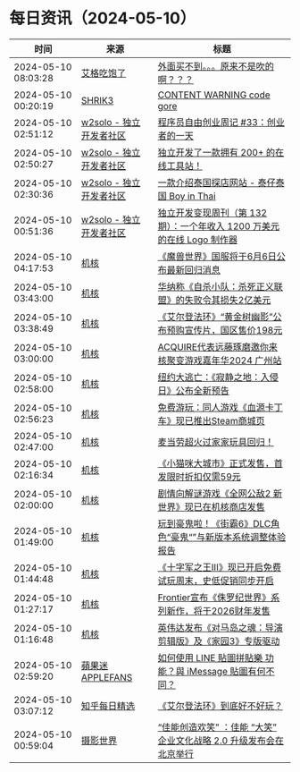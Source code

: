 ﻿# 每日资讯（2024-05-10）

|时间|来源|标题|
|---|---|---|
|2024-05-10 08:03:28|[艾格吃饱了](https://feedpress.me/wx-aigechibaole)|[外面买不到。。。原来不是吹的啊？？？](http://mp.weixin.qq.com/s?__biz=MjM5NTYxODQyMA%3D%3D&mid=2653452621&idx=1&sn=02812a1fa952c957fe856e6c099381af)|
|2024-05-10 00:20:19|[SHRIK3](https://shrik3.com/index.xml)|[ CONTENT WARNING code gore](https://shrik3.com/code_gore/)|
|2024-05-10 02:51:12|[w2solo - 独立开发者社区](https://w2solo.com/topics/feed)|[程序员自由创业周记 #33：创业者的一天](https://w2solo.com/topics/4609)|
|2024-05-10 02:50:27|[w2solo - 独立开发者社区](https://w2solo.com/topics/feed)|[独立开发了一款拥有 200+ 的在线工具站！](https://w2solo.com/topics/4608)|
|2024-05-10 02:30:36|[w2solo - 独立开发者社区](https://w2solo.com/topics/feed)|[一款介绍泰国探店网站 - 泰仔泰国 Boy in Thai ](https://w2solo.com/topics/4607)|
|2024-05-10 00:51:36|[w2solo - 独立开发者社区](https://w2solo.com/topics/feed)|[独立开发变现周刊（第 132 期）：一个年收入 1200 万美元的在线 Logo 制作器](https://w2solo.com/topics/4606)|
|2024-05-10 04:17:53|[机核](https://www.gcores.com/rss)|[《魔兽世界》国服将于6月6日公布最新回归消息](https://www.gcores.com/articles/181594)|
|2024-05-10 03:43:00|[机核](https://www.gcores.com/rss)|[华纳称《自杀小队：杀死正义联盟》的失败令其损失2亿美元](https://www.gcores.com/articles/181584)|
|2024-05-10 03:38:49|[机核](https://www.gcores.com/rss)|[《艾尔登法环》“黄金树幽影”公布预购宣传片，国区售价198元](https://www.gcores.com/articles/181588)|
|2024-05-10 03:00:00|[机核](https://www.gcores.com/rss)|[ACQUIRE代表远藤琢磨邀你来核聚变游戏嘉年华2024 广州站](https://www.gcores.com/articles/181531)|
|2024-05-10 02:58:00|[机核](https://www.gcores.com/rss)|[纽约大逃亡：《寂静之地：入侵日》公布全新预告](https://www.gcores.com/articles/181580)|
|2024-05-10 02:56:23|[机核](https://www.gcores.com/rss)|[免费游玩：同人游戏《血源卡丁车》现已推出Steam商城页](https://www.gcores.com/articles/181583)|
|2024-05-10 02:47:00|[机核](https://www.gcores.com/rss)|[麦当劳超火过家家玩具回归！](https://www.gcores.com/articles/181569)|
|2024-05-10 02:16:34|[机核](https://www.gcores.com/rss)|[《小猫咪大城市》正式发售，首发限时折扣仅需59元](https://www.gcores.com/articles/181581)|
|2024-05-10 02:00:00|[机核](https://www.gcores.com/rss)|[剧情向解谜游戏《全网公敌2 新世界》现已在机核商店发售](https://www.gcores.com/articles/181573)|
|2024-05-10 01:49:00|[机核](https://www.gcores.com/rss)|[玩到豪鬼啦！《街霸6》DLC角色“豪鬼“”与新版本系统调整体验报告](https://www.gcores.com/videos/181545)|
|2024-05-10 01:44:48|[机核](https://www.gcores.com/rss)|[《十字军之王III》现已开启免费试玩周末，史低促销同步开启](https://www.gcores.com/articles/181578)|
|2024-05-10 01:27:17|[机核](https://www.gcores.com/rss)|[Frontier宣布《侏罗纪世界》系列新作，将于2026财年发售](https://www.gcores.com/articles/181577)|
|2024-05-10 01:16:48|[机核](https://www.gcores.com/rss)|[英伟达发布《对马岛之魂：导演剪辑版》及《家园3》专版驱动](https://www.gcores.com/articles/181576)|
|2024-05-10 02:59:20|[蘋果迷 APPLEFANS](https://applefans.today/feed/)|[如何使用 LINE 貼圖拼貼樂 功能？與 iMessage 貼圖有何不同？](https://applefans.today/2024-05-line-new-features/)|
|2024-05-10 03:07:12|[知乎每日精选](https://www.zhihu.com/rss)|[《艾尔登法环》到底好不好玩？](http://www.zhihu.com/question/518718046/answer/3460213728?utm_campaign=rss&utm_medium=rss&utm_source=rss&utm_content=title)|
|2024-05-10 00:59:04|[摄影世界](https://feedx.net/rss/photoworld.xml)|[“佳能创造欢笑” ：佳能 “大笑” 企业文化战略 2.0 升级发布会在北京举行](https://www.photoworld.com.cn/post/176723)|
